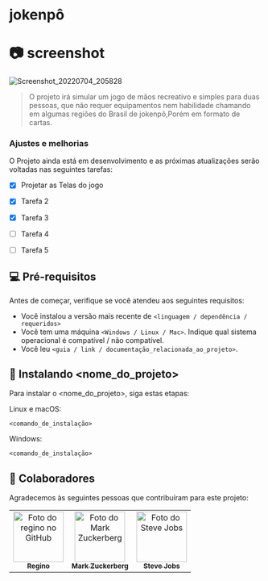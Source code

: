 # jokenpô 

# :camera: screenshot 

![Screenshot_20220704_205828](https://user-images.githubusercontent.com/63886935/177226712-23903c02-69b3-4eca-a52b-c3da9487dc14.png)

> O projeto irá simular um jogo de mãos recreativo e simples para duas pessoas, que não requer equipamentos nem habilidade chamando  em algumas  regiões do Brasil de jokenpô,Porém em formato de cartas.

### Ajustes e melhorias

O Projeto ainda está em desenvolvimento e as próximas atualizações serão voltadas nas seguintes tarefas:

- [x] Projetar as Telas do jogo 
- [x] Tarefa 2
- [x] Tarefa 3
- [ ] Tarefa 4
- [ ] Tarefa 5


## 💻 Pré-requisitos

Antes de começar, verifique se você atendeu aos seguintes requisitos:
<!---Estes são apenas requisitos de exemplo. Adicionar, duplicar ou remover conforme necessário--->
* Você instalou a versão mais recente de `<linguagem / dependência / requeridos>`
* Você tem uma máquina `<Windows / Linux / Mac>`. Indique qual sistema operacional é compatível / não compatível.
* Você leu `<guia / link / documentação_relacionada_ao_projeto>`.



## 🚀 Instalando <nome_do_projeto>

Para instalar o <nome_do_projeto>, siga estas etapas:

Linux e macOS:
```
<comando_de_instalação>
```

Windows:
```
<comando_de_instalação>
```


## 🤝 Colaboradores

Agradecemos às seguintes pessoas que contribuíram para este projeto:

<table>
  <tr>
    <td align="center">
      <a href="#">
        <img src="https://avatars3.githubusercontent.com/u/31936044" width="100px;" alt="Foto do regino  no GitHub"/><br>
        <sub>
          <b> Regino </b>
        </sub>
      </a>
    </td>
    <td align="center">
      <a href="#">
        <img src="https://s2.glbimg.com/FUcw2usZfSTL6yCCGj3L3v3SpJ8=/smart/e.glbimg.com/og/ed/f/original/2019/04/25/zuckerberg_podcast.jpg" width="100px;" alt="Foto do Mark Zuckerberg"/><br>
        <sub>
          <b>Mark Zuckerberg</b>
        </sub>
      </a>
    </td>
    <td align="center">
      <a href="#">
        <img src="https://miro.medium.com/max/360/0*1SkS3mSorArvY9kS.jpg" width="100px;" alt="Foto do Steve Jobs"/><br>
        <sub>
          <b>Steve Jobs</b>
        </sub>
      </a>
    </td>
  </tr>
</table>



